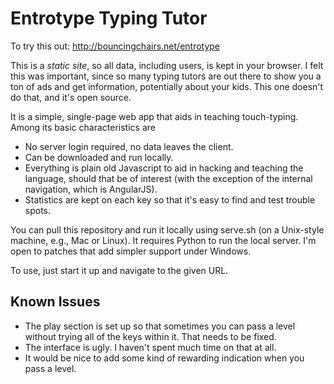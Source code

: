 Entrotype Typing Tutor
======================

To try this out: http://bouncingchairs.net/entrotype

This is a *static site*, so all data, including users, is kept in your browser.
I felt this was important, since so many typing tutors are out there to show
you a ton of ads and get information, potentially about your kids. This one
doesn't do that, and it's open source.

It is a simple, single-page web app that aids in teaching touch-typing. Among its basic characteristics are

- No server login required, no data leaves the client.
- Can be downloaded and run locally.
- Everything is plain old Javascript to aid in hacking and teaching the language, should that be of interest (with the exception of the internal navigation, which is AngularJS).
- Statistics are kept on each key so that it's easy to find and test trouble spots.

You can pull this repository and run it locally using serve.sh (on a Unix-style
machine, e.g., Mac or Linux). It requires Python to run the local server. I'm
open to patches that add simpler support under Windows.

To use, just start it up and navigate to the given URL.

Known Issues
------------

- The play section is set up so that sometimes you can pass a level without trying all of the keys within it. That needs to be fixed.
- The interface is ugly. I haven't spent much time on that at all.
- It would be nice to add some kind of rewarding indication when you pass a level.

